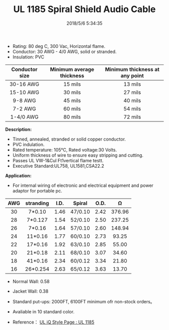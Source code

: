 ﻿---
layout: post 
title: UL 1185 Spiral Shield Audio Cable
tags: Spiral,Hookup-Wire
categories: wire-cable
overview: Spiral shield,Audio,Cable,UL1185
part_number: 10-1185-0
thumb_img: 
small_img: static/202105/9-20210603.jpg
date: 2018/5/6 5:34:35
---




* Rating: 80 deg C, 300 Vac, Horizontal flame.
* Conductor: 30 AWG - 4/0 AWG, solid or stranded.
* Insulation: PVC


 Conductor size | Minimum average thickness | Minimum thickness at any point
 :-: | :-: | :-:
 30-16 AWG | 15 mils | 13 mils
 15-10 AWG | 30 mils | 27 mils
 9-8 AWG | 45 mils | 40 mils
 7-2 AWG | 60 mils | 54 mils
 1-4/0 AWG | 80 mils | 72 mils
 
__Description:__

* Tinned, annealed, stranded or solid copper conductor.
* PVC indulation.
* Rated temperature: 105℃, Rated voltage:30 Volts.
* Uniform thickness of wire to ensure easy stripping and cutting.
* Passes UL VW-1&amp;Cul Ft1vertical flame testt.
* Executive Standard:UL758, UL1581,CSA22.2 

__Application:__

* For internal wiring of electronic and electrical equipment and power adaptor for portable pc. 

AWG | stranding  | I.D. | Spiral | O.D. | Ω
:-: | :-: |  :-: |  :-: |  :-: |  :-: 
30 | 7*0.10  | 1.46 | 47/0.10 | 2.42 | 376.96
28 | 7*0.127 | 1.54 | 52/0.10 | 2.50 | 237.25
26 | 7*0.16  | 1.64 | 57/0.10 | 2.60 | 148.94
24 | 11*0.16 | 1.77 | 60/0.10 | 2.73 | 93.25
22 | 17*0.16 | 1.92 | 63/0.10 | 2.85 | 55.00
20 | 21*0.18 | 2.11 | 68/0.10 | 3.07 | 34.60
18 | 41*0.16 | 2.34 | 60/0.12 | 3.34 | 21.80
16 | 26*0.254 | 2.63 | 65/0.12 | 3.63 | 13.70

* Normal Wall: 0.58
* Jacket Wall: 0.38

* Standard put-ups: 2000FT,  6100FT minimum ofr non-stock orders。
* Avaliable in 10 standard color.

* Reference：
[UL iQ Style Page : UL 1185](http://iq.ul.com/awm/stylepage.aspx?Style=1185)

